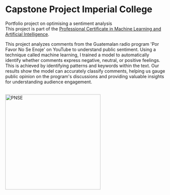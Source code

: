 # Capstone Project Imperial College
Portfolio project on optimising a sentiment analysis
<br>
This project is part of the [Professional Certificate in Machine Learning and Artificial Intelligence](https://execed-online.imperial.ac.uk/professional-certificate-ml-ai).

This project analyzes comments from the Guatemalan radio program 'Por Favor No Se Enoje' on YouTube to understand public sentiment. Using a technique called machine learning, I trained a model to automatically identify whether comments express negative, neutral, or positive feelings. This is achieved by identifying patterns and keywords within the text. Our results show the model can accurately classify comments, helping us gauge public opinion on the program's discussions and providing valuable insights for understanding audience engagement.

<br>
<img src="https://d3t3ozftmdmh3i.cloudfront.net/staging/podcast_uploaded_nologo/38787924/38787924-1692912103476-5d4d01e3065b5.jpg" alt="PNSE" width="300" height="300">
<br>
